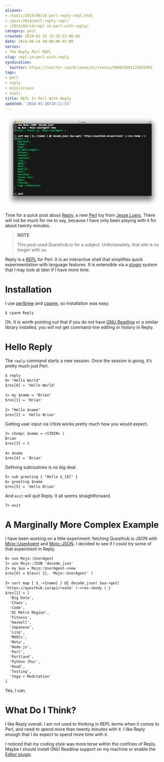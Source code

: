 ```yaml
---
aliases:
- /tools/2014/08/14_perl-reply-repl.html
- /post/2014/perl-reply-repl/
- /2014/08/14/repl-in-perl-with-reply/
category: post
created: 2024-01-15 15:25:51-08:00
date: 2014-08-14 00:00:00-07:00
series:
- The Reply Perl REPL
slug: repl-in-perl-with-reply
syndication:
  twitter: https://twitter.com/brianwisti/status/500033601124052992
tags:
- perl
- reply
- mojolicious
- tools
title: REPL In Perl With Reply
updated: '2024-01-26T10:11:53'
---
```


![attachments/img/2014/cover-2014-08-14.png](../../../attachments/img/2014/cover-2014-08-14.png)

Time for a quick post about [Reply](https://metacpan.org/release/Reply), a new [Perl](../../../card/Perl.md) toy from [Jesse Luers](http://tozt.net/). There will not be much for me to say, because I have only been playing with it for about twenty minutes.

 > 
 > **NOTE**
>
 > This post used Questhub.io for a subject. Unfortunately, that site is no longer with us.

Reply is a [REPL](http://en.wikipedia.org/wiki/Read%E2%80%93eval%E2%80%93print_loop) for Perl. It is an interactive shell that simplifies quick experimentation with language features. It is extensible via a [plugin](https://metacpan.org/source/DOY/Reply-0.35/lib/Reply/Plugin.pm) system that I may look at later if I have more time.

# Installation

I use [perlbrew](http://perlbrew.pl) and [cpanm](https://github.com/miyagawa/cpanminus), so installation was easy.

````
$ cpanm Reply
````

Oh. It is worth pointing out that if you do not have [GNU Readline](http://cnswww.cns.cwru.edu/php/chet/readline/rltop.html) or a similar library installed, you will not get command-line editing or history in Reply.

# Hello Reply

The `reply` command starts a new session. Once the session is going, it’s pretty much just Perl.

````
$ reply
0> "Hello World"
$res[0] = 'Hello World'

1> my $name = "Brian"
$res[1] = 'Brian'

2> "Hello $name"
$res[2] = 'Hello Brian'
````

Getting user input via `STDIN` works pretty much how you would expect.

````
3> chomp( $name = <STDIN> )
Brian
$res[3] = 1

4> $name
$res[4] = 'Brian'
````

Defining subroutines is no big deal.

````
5> sub greeting { "Hello $_[0]" }
6> greeting $name
$res[5] = 'Hello Brian'
````

And `exit` will quit Reply. It all seems straightforward.

````
7> exit
````

# A Marginally More Complex Example

I have been working on a little experiment: fetching Questhub.io JSON with [Mojo::UserAgent](http://mojolicio.us/perldoc/Mojo/UserAgent) and [Mojo::JSON](http://mojolicio.us/perldoc/Mojo/JSON). I decided to see if I could try some of that experiment in Reply.

````
0> use Mojo::UserAgent
1> use Mojo::JSON 'decode_json'
2> my $ua = Mojo::UserAgent->new
$res[0] = bless( {}, 'Mojo::UserAgent' )

3> sort map { $_->{name} } @{ decode_json( $ua->get( 'https://questhub.io/api/realm' )->res->body ) }
$res[1] = [
  'Big Data',
  'Chaos',
  'Code',
  'DC Metro Region',
  'Fitness',
  'Haskell',
  'Japanese',
  'Lisp',
  'MOOCs',
  'Meta',
  'Node.js',
  'Perl',
  'Portland',
  'Python (Ru)',
  'Read',
  'Testing',
  'Yoga + Meditation'
]
````

Yes, I can.

# What Do I Think?

I like Reply overall. I am not used to thinking in REPL terms when it comes to Perl, and need to spend more than twenty minutes with it. I like Reply enough that I do expect to spend more time with it.

I noticed that my coding style was more terse within the confines of Reply. Maybe I should install GNU Readline support on my machine or enable the [Editor plugin](https://metacpan.org/pod/Reply::Plugin::Editor).